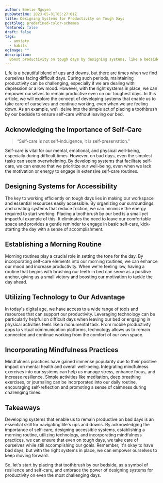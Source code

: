 ```yaml
---
author: Emelie Nguyen
pubDatetime: 2023-05-01T05:27:01Z
title: Designing Systems for Productivity on Tough Days
postSlug: predefined-color-schemes
featured: false
draft: false
tags:
  - anxiety
  - habits
ogImage: ""
description:
  Boost productivity on tough days by designing systems, like a bedside toothbrush, for self-care.
---
```


Life is a beautiful blend of ups and downs, but there are times when we find ourselves facing difficult days. During such periods, maintaining productivity can be challenging, especially if we are dealing with depression or a low mood. However, with the right systems in place, we can empower ourselves to remain productive even on our toughest days. In this article, we will explore the concept of developing systems that enable us to take care of ourselves and continue working, even when we are feeling down. As an example, we'll delve into the simple act of placing a toothbrush by our bedside to ensure self-care without leaving our bed.

## Acknowledging the Importance of Self-Care

> “Self-care is not self-indulgence, it is self-preservation.”

Self-care is vital for our mental, emotional, and physical well-being, especially during difficult times. However, on bad days, even the simplest tasks can seem overwhelming. By developing systems that facilitate self-care, we can ensure that we prioritize our well-being, even when we lack the motivation or energy to engage in extensive self-care routines.

## Designing Systems for Accessibility

The key to working efficiently on tough days lies in making our workspace and essential resources easily accessible. By organizing our surroundings and creating systems that reduce friction, we can minimize the energy required to start working. Placing a toothbrush by our bed is a small yet impactful example of this. It eliminates the need to leave our comfortable space and provides a gentle reminder to engage in basic self-care, kick-starting the day with a sense of accomplishment.

## Establishing a Morning Routine

Morning routines play a crucial role in setting the tone for the day. By incorporating self-care elements into our morning routines, we can enhance our mood and increase productivity. When we're feeling low, having a routine that begins with brushing our teeth in bed can serve as a positive anchor, giving us a small victory and boosting our motivation to tackle the day ahead.

## Utilizing Technology to Our Advantage

In today's digital age, we have access to a wide range of tools and resources that can support our productivity. Leveraging technology can be particularly helpful on difficult days when leaving our bed or engaging in physical activities feels like a monumental task. From mobile productivity apps to virtual communication platforms, technology allows us to remain connected and continue working from the comfort of our own space.

## Incorporating Mindfulness Practices

Mindfulness practices have gained immense popularity due to their positive impact on mental health and overall well-being. Integrating mindfulness exercises into our systems can help us manage stress, enhance focus, and increase resilience. Simple activities like meditation, deep breathing exercises, or journaling can be incorporated into our daily routine, encouraging self-reflection and promoting a sense of calmness during challenging times.

## Takeaways

Developing systems that enable us to remain productive on bad days is an essential skill for navigating life's ups and downs. By acknowledging the importance of self-care, designing accessible systems, establishing a morning routine, utilizing technology, and incorporating mindfulness practices, we can ensure that even on tough days, we take care of ourselves while still accomplishing our goals. Remember, it's okay to have bad days, but with the right systems in place, we can empower ourselves to keep moving forward.

So, let's start by placing that toothbrush by our bedside, as a symbol of resilience and self-care, and embrace the power of designing systems for productivity on even the most challenging days.
